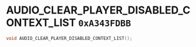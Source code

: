 # AUDIO_CLEAR_PLAYER_DISABLED_CONTEXT_LIST `0xA343FDBB`

```cpp
void AUDIO_CLEAR_PLAYER_DISABLED_CONTEXT_LIST();
```